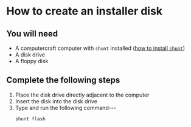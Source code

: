 # How to create an installer disk

## You will need

- A computercraft computer with `shunt` installed ([how to install `shunt`](./how-to-install-shunt.md))
- A disk drive
- A floppy disk

## Complete the following steps

1. Place the disk drive directly adjacent to the computer
2. Insert the disk into the disk drive
3. Type and run the following command---
   ```bash
   shunt flash
   ```
